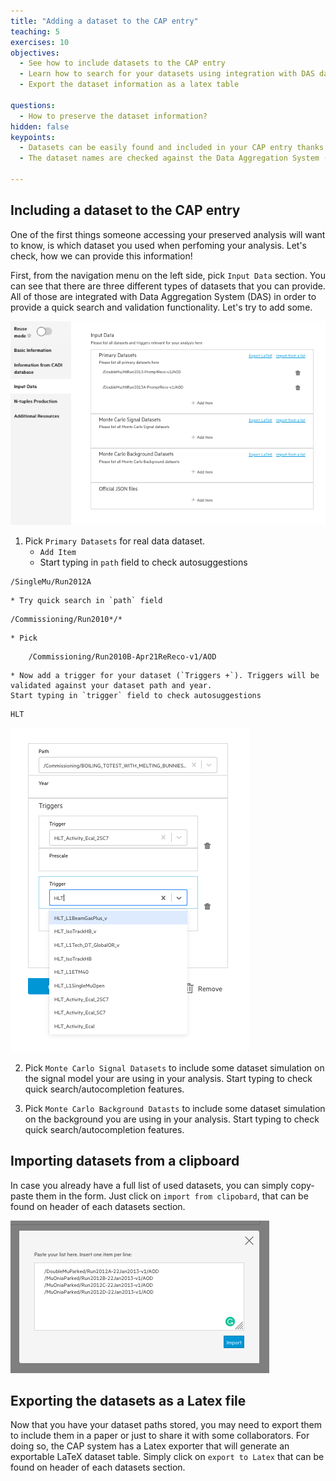 ```yaml
---
title: "Adding a dataset to the CAP entry"
teaching: 5
exercises: 10
objectives:
  - See how to include datasets to the CAP entry
  - Learn how to search for your datasets using integration with DAS database
  - Export the dataset information as a latex table

questions:
  - How to preserve the dataset information?
hidden: false
keypoints:
  - Datasets can be easily found and included in your CAP entry thanks to the dataset name suggestion system
  - The dataset names are checked against the Data Aggregation System (DAS)

---
```


## Including a dataset to the CAP entry

One of the first things someone accessing your preserved analysis will want to know, is which dataset you used when perfoming your analysis. Let's check, how we can provide this information!

First, from the navigation menu on the left side, pick `Input Data` section. You can see that there are three different types of datasets that you can provide. All of those are integrated with Data Aggregation System (DAS) in order to provide a quick search and validation functionality. Let's try to add some.

![](./fig/datasets.png)

1.  Pick `Primary Datasets` for real data dataset.
    - `Add Item`
    - Start typing in `path` field to check autosuggestions

```
/SingleMu/Run2012A
```

    * Try quick search in `path` field

```
/Commissioning/Run2010*/*
```

    * Pick

```
    /Commissioning/Run2010B-Apr21ReReco-v1/AOD
```

    * Now add a trigger for your dataset (`Triggers +`). Triggers will be validated against your dataset path and year.
    Start typing in `trigger` field to check autosuggestions

```
HLT
```

![](./fig/addtriggers.png)

2.  Pick `Monte Carlo Signal Datasets` to include some dataset simulation on the signal model your are using in your analysis. Start typing to check quick search/autocompletion features.

3.  Pick `Monte Carlo Background Datasts` to include some dataset simulation on the background you are using in your analysis. Start typing to check quick search/autocompletion features.

## Importing datasets from a clipboard

In case you already have a full list of used datasets, you can simply copy-paste them in the form. Just click on `import from clipobard`, that can be found on header of each datasets section.

![](./fig/importdatasets.png)

## Exporting the datasets as a Latex file

Now that you have your dataset paths stored, you may need to export them to include them in a paper or just to share it with some collaborators. For doing so, the CAP system has a Latex exporter that will generate an exportable LaTeX dataset table. Simply click on `export to Latex` that can be found on header of each datasets section.
